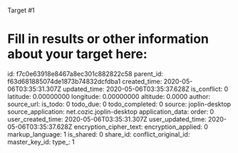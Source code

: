 Target #1 

# Fill in results or other information about your target here: 

id: f7c0e63918e8467a8ec301c882822c58
parent_id: f63d681885074de1873b74832dcfdba1
created_time: 2020-05-06T03:35:31.307Z
updated_time: 2020-05-06T03:35:37.628Z
is_conflict: 0
latitude: 0.00000000
longitude: 0.00000000
altitude: 0.0000
author: 
source_url: 
is_todo: 0
todo_due: 0
todo_completed: 0
source: joplin-desktop
source_application: net.cozic.joplin-desktop
application_data: 
order: 0
user_created_time: 2020-05-06T03:35:31.307Z
user_updated_time: 2020-05-06T03:35:37.628Z
encryption_cipher_text: 
encryption_applied: 0
markup_language: 1
is_shared: 0
share_id: 
conflict_original_id: 
master_key_id: 
type_: 1